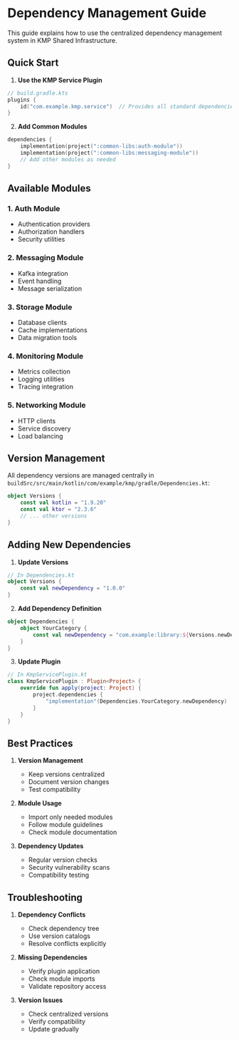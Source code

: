 # Dependency Management Guide

This guide explains how to use the centralized dependency management system in KMP Shared Infrastructure.

## Quick Start

1. **Use the KMP Service Plugin**
```kotlin
// build.gradle.kts
plugins {
    id("com.example.kmp.service")  // Provides all standard dependencies
}
```

2. **Add Common Modules**
```kotlin
dependencies {
    implementation(project(":common-libs:auth-module"))
    implementation(project(":common-libs:messaging-module"))
    // Add other modules as needed
}
```

## Available Modules

### 1. Auth Module
- Authentication providers
- Authorization handlers
- Security utilities

### 2. Messaging Module
- Kafka integration
- Event handling
- Message serialization

### 3. Storage Module
- Database clients
- Cache implementations
- Data migration tools

### 4. Monitoring Module
- Metrics collection
- Logging utilities
- Tracing integration

### 5. Networking Module
- HTTP clients
- Service discovery
- Load balancing

## Version Management

All dependency versions are managed centrally in `buildSrc/src/main/kotlin/com/example/kmp/gradle/Dependencies.kt`:

```kotlin
object Versions {
    const val kotlin = "1.9.20"
    const val ktor = "2.3.6"
    // ... other versions
}
```

## Adding New Dependencies

1. **Update Versions**
```kotlin
// In Dependencies.kt
object Versions {
    const val newDependency = "1.0.0"
}
```

2. **Add Dependency Definition**
```kotlin
object Dependencies {
    object YourCategory {
        const val newDependency = "com.example:library:${Versions.newDependency}"
    }
}
```

3. **Update Plugin**
```kotlin
// In KmpServicePlugin.kt
class KmpServicePlugin : Plugin<Project> {
    override fun apply(project: Project) {
        project.dependencies {
            "implementation"(Dependencies.YourCategory.newDependency)
        }
    }
}
```

## Best Practices

1. **Version Management**
   - Keep versions centralized
   - Document version changes
   - Test compatibility

2. **Module Usage**
   - Import only needed modules
   - Follow module guidelines
   - Check module documentation

3. **Dependency Updates**
   - Regular version checks
   - Security vulnerability scans
   - Compatibility testing

## Troubleshooting

1. **Dependency Conflicts**
   - Check dependency tree
   - Use version catalogs
   - Resolve conflicts explicitly

2. **Missing Dependencies**
   - Verify plugin application
   - Check module imports
   - Validate repository access

3. **Version Issues**
   - Check centralized versions
   - Verify compatibility
   - Update gradually
